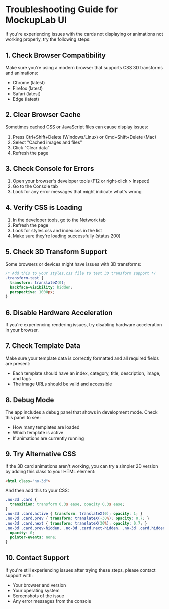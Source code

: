 # Troubleshooting Guide for MockupLab UI

If you're experiencing issues with the cards not displaying or animations not working properly, try the following steps:

## 1. Check Browser Compatibility

Make sure you're using a modern browser that supports CSS 3D transforms and animations:
- Chrome (latest)
- Firefox (latest)
- Safari (latest)
- Edge (latest)

## 2. Clear Browser Cache

Sometimes cached CSS or JavaScript files can cause display issues:
1. Press Ctrl+Shift+Delete (Windows/Linux) or Cmd+Shift+Delete (Mac)
2. Select "Cached images and files"
3. Click "Clear data"
4. Refresh the page

## 3. Check Console for Errors

1. Open your browser's developer tools (F12 or right-click > Inspect)
2. Go to the Console tab
3. Look for any error messages that might indicate what's wrong

## 4. Verify CSS is Loading

1. In the developer tools, go to the Network tab
2. Refresh the page
3. Look for styles.css and index.css in the list
4. Make sure they're loading successfully (status 200)

## 5. Check 3D Transform Support

Some browsers or devices might have issues with 3D transforms:

```css
/* Add this to your styles.css file to test 3D transform support */
.transform-test {
  transform: translateZ(0);
  backface-visibility: hidden;
  perspective: 1000px;
}
```

## 6. Disable Hardware Acceleration

If you're experiencing rendering issues, try disabling hardware acceleration in your browser.

## 7. Check Template Data

Make sure your template data is correctly formatted and all required fields are present:
- Each template should have an index, category, title, description, image, and tags
- The image URLs should be valid and accessible

## 8. Debug Mode

The app includes a debug panel that shows in development mode. Check this panel to see:
- How many templates are loaded
- Which template is active
- If animations are currently running

## 9. Try Alternative CSS

If the 3D card animations aren't working, you can try a simpler 2D version by adding this class to your HTML element:

```html
<html class="no-3d">
```

And then add this to your CSS:

```css
.no-3d .card {
  transition: transform 0.3s ease, opacity 0.3s ease;
}
.no-3d .card.active { transform: translateX(0); opacity: 1; }
.no-3d .card.prev { transform: translateX(-30%); opacity: 0.7; }
.no-3d .card.next { transform: translateX(30%); opacity: 0.7; }
.no-3d .card.prev-hidden, .no-3d .card.next-hidden, .no-3d .card.hidden {
  opacity: 0;
  pointer-events: none;
}
```

## 10. Contact Support

If you're still experiencing issues after trying these steps, please contact support with:
- Your browser and version
- Your operating system
- Screenshots of the issue
- Any error messages from the console